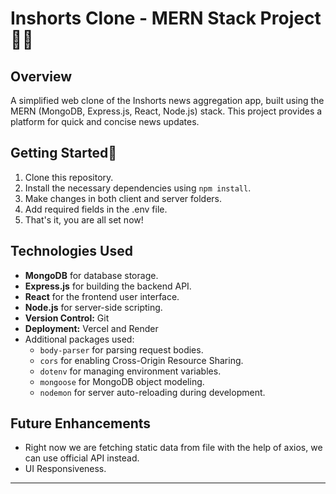 # Inshorts Clone - MERN Stack Project👨‍💻

## Overview
A simplified web clone of the Inshorts news aggregation app, built using the MERN (MongoDB, Express.js, React, Node.js) stack. This project provides a platform for quick and concise news updates.

## Getting Started🚀 
1. Clone this repository.
2. Install the necessary dependencies using `npm install`.
3. Make changes in both client and server folders.
4. Add required fields in the .env file.
5. That's it, you are all set now!



## Technologies Used

- **MongoDB** for database storage.
- **Express.js** for building the backend API.
- **React** for the frontend user interface.
- **Node.js** for server-side scripting.
-  **Version Control:** Git
-  **Deployment:** Vercel and Render
- Additional packages used:
  - `body-parser` for parsing request bodies.
  - `cors` for enabling Cross-Origin Resource Sharing.
  - `dotenv` for managing environment variables.
  - `mongoose` for MongoDB object modeling.
  - `nodemon` for server auto-reloading during development.
 
  
## Future Enhancements
- Right now we are fetching static data from file with the help of axios, we can use official API instead.
- UI Responsiveness.

---------------------------------------------------------------------------------------------

